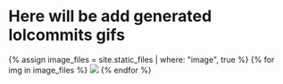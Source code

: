 # Here will be add generated lolcommits gifs

{% assign image_files = site.static_files | where: "image", true %}
{% for img in image_files %}
<img src="{{ site.baseurl }}{{ img.path }}">
{% endfor %}
